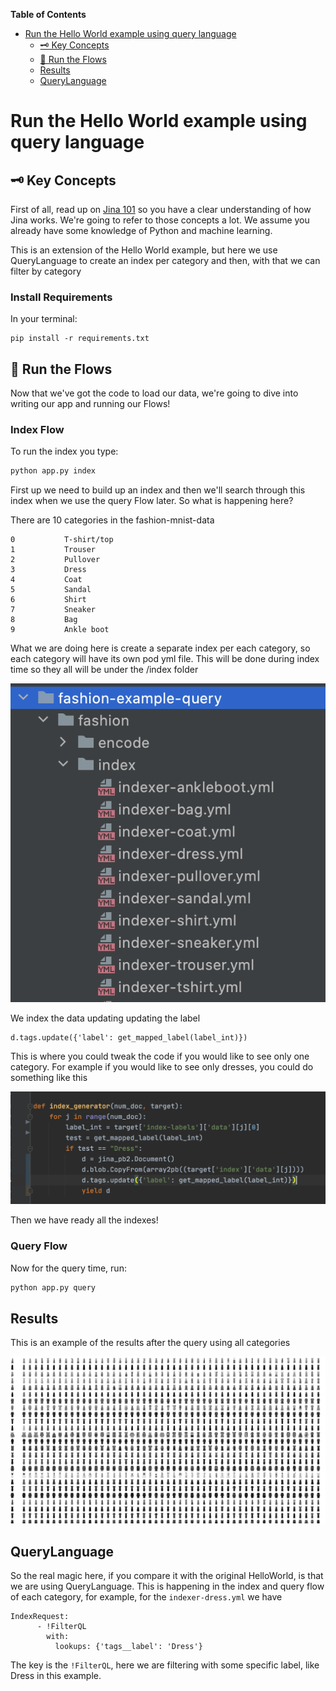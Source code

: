 <!-- START doctoc generated TOC please keep comment here to allow auto update -->
<!-- DON'T EDIT THIS SECTION, INSTEAD RE-RUN doctoc TO UPDATE -->
**Table of Contents**

- [Run the Hello World example using query language](#run-the-hello-world-example-using-query-language)
  - [🗝️ Key Concepts](#-key-concepts)
  - [🏃 Run the Flows](#-run-the-flows)
  - [Results](#results)
  - [QueryLanguage](#querylanguage)

<!-- END doctoc generated TOC please keep comment here to allow auto update -->

# Run the Hello World example using query language

## 🗝️ Key Concepts

First of all, read up on [Jina 101](https://github.com/jina-ai/jina/tree/master/docs/chapters/101) so you have a clear understanding of how Jina works. We're going to refer to those concepts a lot. We assume you already have some knowledge of Python and machine learning.

This is an extension of the Hello World example, but here we use QueryLanguage to create an index per category and then, with that we can filter by category



### Install Requirements

In your terminal:

```
pip install -r requirements.txt
```


## 🏃 Run the Flows

Now that we've got the code to load our data, we're going to dive into writing our app and running our Flows!

### Index Flow

To run the index you type:

```bash
python app.py index
```
First up we need to build up an index and then we'll search through this index when we use the query Flow later.
So what is happening here?

There are 10 categories in the fashion-mnist-data

    0	        T-shirt/top
    1	        Trouser
    2	        Pullover
    3	        Dress
    4	        Coat
    5	        Sandal
    6	        Shirt
    7	        Sneaker
    8	        Bag
    9	        Ankle boot
    
What we are doing here is create a separate index per each category, so each category will have its own pod yml file. 
This will be done during index time so they all will be under the /index folder

![alt text](index_categories.png "Results")

We index the data updating updating the label

```
d.tags.update({'label': get_mapped_label(label_int)})
```
This is where you could tweak the code if you would like to see only one category.
For example if you would like to see only dresses, you could do something like this

![alt text](filter.png "Results")

Then we have ready all the indexes!


### Query Flow

Now for the query time, run:

```bash
python app.py query
```

## Results

This is an example of the results after the query using all categories

![alt text](results.png "Results")


## QueryLanguage

So the real magic here, if you compare it with the original HelloWorld, is that we are using QueryLanguage.
This is happening in the index and query flow of each category, for example, for the ```indexer-dress.yml``` we have

```
IndexRequest:
      - !FilterQL
        with:
          lookups: {'tags__label': 'Dress'}
```

The key is the ```!FilterQL```, here we are filtering with some specific label, like Dress in this example.
